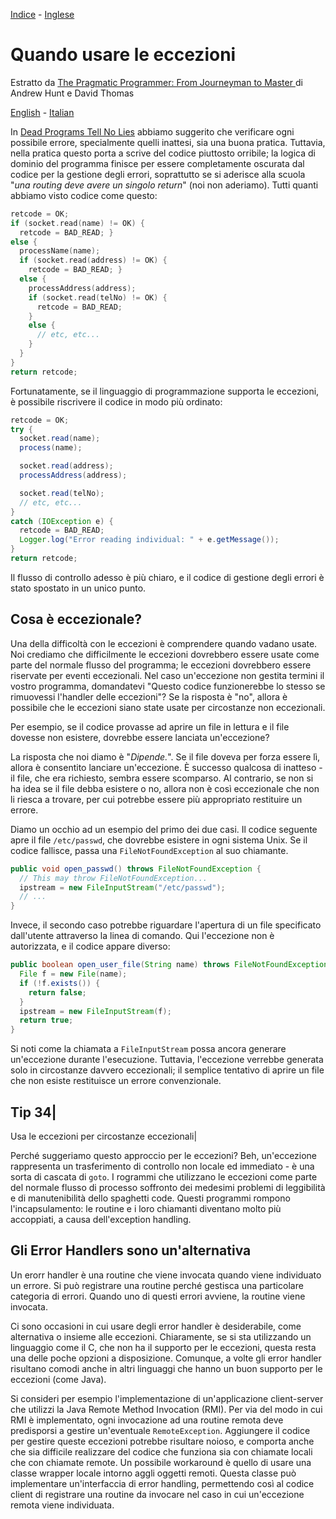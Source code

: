 [Indice](../../README-italian.md) - [Inglese](README.md)
# Quando usare le eccezioni


Estratto da [The Pragmatic Programmer: From Journeyman to Master ](http://www.amazon.it/The-Pragmatic-Programmer-Journeyman-Master/dp/020161622X) di Andrew Hunt e David Thomas

[English](README.md) - [Italian](README-italian.md)

In [Dead Programs Tell No Lies](../DeadProgramsTellNoLies/README-italian.md) abbiamo suggerito che verificare ogni possibile errore, specialmente quelli inattesi, sia una buona pratica. Tuttavia, nella pratica questo porta a scrive del codice piuttosto orribile; la logica di dominio del programma finisce per essere completamente oscurata dal codice per la gestione degli errori, soprattutto se si aderisce alla scuola "*una routing deve avere un singolo return*" (noi non aderiamo). Tutti quanti abbiamo visto codice come questo:

```c
retcode = OK;
if (socket.read(name) != OK) {
  retcode = BAD_READ; }
else {
  processName(name);
  if (socket.read(address) != OK) {
    retcode = BAD_READ; }
  else {
    processAddress(address);
    if (socket.read(telNo) != OK) {
      retcode = BAD_READ;
    }
    else {
      // etc, etc...
    }
  }
}
return retcode;
```

Fortunatamente, se il linguaggio di programmazione supporta le eccezioni, è possibile riscrivere il codice in modo più ordinato:

```java
retcode = OK;
try {
  socket.read(name);
  process(name);

  socket.read(address);
  processAddress(address);

  socket.read(telNo);
  // etc, etc...
}
catch (IOException e) {
  retcode = BAD_READ;
  Logger.log("Error reading individual: " + e.getMessage());
}
return retcode;
```

Il flusso di controllo adesso è più chiaro, e il codice di gestione degli errori è stato spostato in un unico punto.


## Cosa è eccezionale?

Una della difficoltà con le eccezioni è comprendere quando vadano usate. Noi crediamo che difficilmente le eccezioni dovrebbero essere usate come parte del normale flusso del programma; le eccezioni dovrebbero essere riservate per eventi eccezionali. Nel caso un'eccezione non gestita termini il vostro programma, domandatevi "Questo codice funzionerebbe lo stesso se rimuovessi l'handler delle eccezioni"? Se la risposta è "no", allora è possibile che le eccezioni siano state usate per circostanze non eccezionali.

Per esempio, se il codice provasse ad aprire un file in lettura e il file dovesse non esistere, dovrebbe essere lanciata un'eccezione?

La risposta che noi diamo è "*Dipende.*". Se il file doveva per forza essere lì, allora è consentito lanciare un'eccezione. È successo qualcosa di inatteso - il file, che era richiesto, sembra essere scomparso. Al contrario, se non si ha idea se il file debba esistere o no, allora non è così eccezionale che non li riesca a trovare, per cui potrebbe essere più appropriato restituire un errore.

Diamo un occhio ad un esempio del primo dei due casi. Il codice seguente apre il file `/etc/passwd`, che dovrebbe esistere in ogni sistema Unix. Se il codice fallisce, passa una `FileNotFoundException` al suo chiamante.

```java
public void open_passwd() throws FileNotFoundException {
  // This may throw FileNotFoundException...
  ipstream = new FileInputStream("/etc/passwd");
  // ...
}
```

Invece, il secondo caso potrebbe riguardare l'apertura di un file specificato dall'utente attraverso la linea di comando. Qui l'eccezione non è autorizzata, e il codice appare diverso:

```java
public boolean open_user_file(String name) throws FileNotFoundException {
  File f = new File(name);
  if (!f.exists()) {
    return false;
  }
  ipstream = new FileInputStream(f);
  return true;
}
```

Si noti come la chiamata a `FileInputStream` possa ancora generare un'eccezione durante l'esecuzione. Tuttavia, l'eccezione verrebbe generata solo in circostanze davvero eccezionali; il semplice tentativo di aprire un file che non esiste restituisce un errore convenzionale.


Tip 34|
------
Usa le eccezioni per circostanze eccezionali|

Perché suggeriamo questo approccio per le eccezioni? Beh, un'eccezione rappresenta un trasferimento di controllo non locale ed immediato - è una sorta di cascata di `goto`. I rogrammi che utilizzano le eccezioni come parte del normale flusso di processo soffronto dei medesimi problemi di leggibilità e di manutenibilità dello spaghetti code. Questi programmi rompono l'incapsulamento: le routine e i loro chiamanti diventano molto più accoppiati, a causa dell'exception handling.

## Gli Error Handlers sono un'alternativa

Un erorr handler è una routine che viene invocata quando viene individuato un errore. Si può registrare una routine perché gestisca una particolare categoria di errori. Quando uno di questi errori avviene, la routine viene invocata.

Ci sono occasioni in cui usare degli error handler è desiderabile, come alternativa o insieme alle eccezioni. Chiaramente, se si sta utilizzando un linguaggio come il C, che non ha il supporto per le eccezioni, questa resta una delle poche opzioni a disposizione. Comunque, a volte gli error handler risultano comodi anche in altri linguaggi che hanno un buon supporto per le eccezioni (come Java).

Si consideri per esempio l'implementazione di un'applicazione client-server che utilizzi la Java Remote Method Invocation (RMI). Per via del modo in cui RMI è implementato, ogni invocazione ad una routine remota deve predisporsi a gestire un'eventuale `RemoteException`. Aggiungere il codice per gestire queste eccezioni potrebbe risultare noioso, e comporta anche che sia difficile realizzare del codice che funziona sia con chiamate locali che con chiamate remote. Un possibile workaround è quello di usare una classe wrapper locale intorno aggli oggetti remoti. Questa classe può implementare un'interfaccia di error handling, permettendo così al codice client di registrare una routine da invocare nel caso in cui un'eccezione remota viene individuata.


